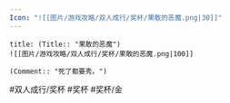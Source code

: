 ```yaml
---
Icon: "![[图片/游戏攻略/双人成行/奖杯/果敢的恶魔.png|30]]"
---
```

```ad-common-gold-trophy
title: (Title:: "果敢的恶魔")
![[图片/游戏攻略/双人成行/奖杯/果敢的恶魔.png|100]]

(Comment:: "死了都要秀。")
```

#双人成行/奖杯 #奖杯 #奖杯/金

